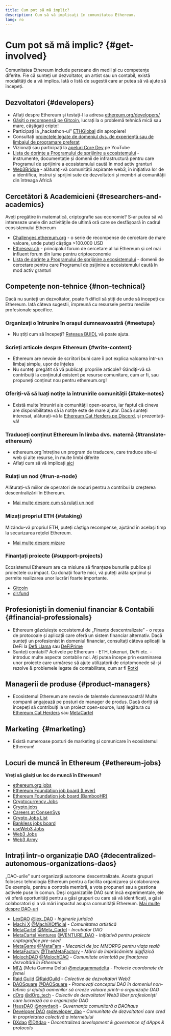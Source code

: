 ```yaml
---
title: Cum pot să mă implic?
description: Cum să vă implicați în comunitatea Ethereum.
lang: ro
---
```


# Cum pot să mă implic? \{#get-involved}

Comunitatea Ethereum include persoane din medii și cu competențe diferite. Fie că sunteți un dezvoltator, un artist sau un contabil, există modalități de a vă implica. Iată o listă de sugestii care ar putea să vă ajute să începeți.

## Dezvoltatori <Emoji text=":computer:" size={1} /> \{#developers}

- Aflați despre Ethereum și testați-l la adresa [ethereum.org/developers/](/developers/)
- [Găsiți o recompensă pe Gitcoin](https://gitcoin.co/), lucrați la o problemă tehnică mică sau mare, câștigați cripto!
- Participați la „hackathon-ul” [ETHGlobal](http://ethglobal.co/) din apropiere!
- Consultați [proiectele legate de domeniul dvs. de experiență sau de limbajul de programare preferat](/developers/docs/programming-languages/)
- Vizionați sau participați la [apeluri Core Dev](https://www.youtube.com/playlist?list=PLaM7G4Llrb7zfMXCZVEXEABT8OSnd4-7w) pe YouTube
- [Lista de dorințe a Programului de sprijinire a ecosistemului](https://esp.ethereum.foundation/wishlist/) - instrumente, documentație și domenii de infrastructură pentru care Programul de sprijinire a ecosistemului caută în mod activ granturi
- [Web3Bridge](https://www.web3bridge.com/) - alăturați-vă comunității aspirante web3, în inițiativa lor de a identifica, instrui și sprijini sute de dezvoltatori și membri ai comunității din întreaga Africă

## Cercetători & Academicieni <Emoji text=":mag:" size={1} /> \{#researchers-and-academics}

Aveți pregătire în matematică, criptografie sau economie? S-ar putea să vă intereseze unele din activitățile de ultimă oră care se desfășoară în cadrul ecosistemului Ethereum

- [Challenges.ethereum.org](https://challenges.ethereum.org/) - o serie de recompense de cercetare de mare valoare, unde puteți câștiga >100.000 USD
- [Ethresear.ch](https://ethresear.ch) - principalul forum de cercetare al lui Ethereum și cel mai influent forum din lume pentru criptoeconomie
- [Lista de dorințe a Programului de sprijinire a ecosistemului](https://esp.ethereum.foundation/wishlist/) - domenii de cercetare pentru care Programul de psijinire a ecosistemului caută în mod activ granturi

## Competențe non-tehnice <Emoji text=":briefcase:" size={1} /> \{#non-technical}

Dacă nu sunteți un dezvoltator, poate fi dificil să știți de unde să începeți cu Ethereum. Iată câteva sugestii, împreună cu resursele pentru mediile profesionale specifice.

### Organizați o întrunire în orașul dumneavoastră \{#meetups}

- Nu știți cum să începeți? [Rețeaua BUIDL](https://consensys.net/developers/buidlnetwork/) vă poate ajuta.

### Scrieți articole despre Ethereum \{#write-content}

- Ethereum are nevoie de scriitori buni care îi pot explica valoarea într-un limbaj simplu, ușor de înțeles
- Nu sunteți pregătit să vă publicați propriile articole? Gândiți-vă să contribuiți la conținutul existent pe resurse comunitare, cum ar fi, sau propuneți conținut nou pentru ethereum.org!

### Oferiți-vă să luați notițe la întrunirile comunității \{#take-notes}

- Există multe întruniri ale comunității open-source, iar faptul că cineva are disponibilitatea să ia notițe este de mare ajutor. Dacă sunteți interesat, alăturați-vă la [Ethereum Cat Herders pe Discord](https://discord.com/invite/Nz6rtfJ8Cu), și prezentați-vă!

### Traduceți conținut Ethereum în limba dvs. maternă \{#translate-ethereum}

- ethereum.org întreține un program de traducere, care traduce site-ul web și alte resurse, în multe limbi diferite
- Aflați cum să vă implicați [aici](/contributing/translation-program)

### Rulați un nod \{#run-a-node}

Alăturați-vă miilor de operatori de noduri pentru a contribui la creșterea descentralizării în Ethereum.

- [Mai multe despre cum să rulați un nod](/developers/docs/nodes-and-clients/run-a-node/)

### Mizați propriul ETH \{#staking}

Mizându-vă propriul ETH, puteți câștiga recompense, ajutând în același timp la securizarea rețelei Ethereum.

- [Mai multe despre mizare](/staking/)

### Finanțați proiecte \{#support-projects}

Ecosistemul Ethereum are ca misiune să finanțeze bunurile publice și proiectele cu impact. Cu donații foarte mici, vă puteți arăta sprijinul și permite realizarea unor lucrări foarte importante.

- [Gitcoin](https://gitcoin.co/fund)
- [clr.fund](https://clr.fund/#/about)

## Profesioniști în domeniul financiar & Contabili <Emoji text=":chart_with_upwards_trend:" size={1} /> \{#financial-professionals}

- Ethereum găzduiește ecosistemul de „Finanțe descentralizate” - o rețea de protocoale și aplicații care oferă un sistem financiar alternativ. Dacă sunteți un profesionist în domeniul financiar, consultați câteva aplicații la DeFi la [Defi Llama](https://defillama.com/) sau [DeFiPrime](https://defiprime.com)
- Sunteți contabil? Activele pe Ethereum - ETH, tokenuri, DeFi etc. - introduc multe aspecte contabile noi. Ați putea începe prin examinarea unor proiecte care urmăresc să ajute utilizatorii de criptomonede să-și rezolve & problemele legate de contabilitate, cum ar fi [Rotki](https://rotki.com/)

## Managerii de produse <Emoji text=":fountain_pen:" size={1} /> \{#product-managers}

- Ecosistemul Ethereum are nevoie de talentele dumneavoastră! Multe companii angajează pe posturi de manager de produs. Dacă doriți să începeți să contribuiți la un proiect open-source, luați legătura cu [Ethereum Cat Herders](https://discord.com/invite/Nz6rtfJ8Cu) sau [MetaCartel](https://www.metacartel.org/)

## Marketing <Emoji text=":megaphone:" size={1} />‍ \{#marketing}

- Există numeroase posturi de marketing și comunicare în ecosistemul Ethereum!

## Locuri de muncă în Ethereum \{#ethereum-jobs}

**Vreți să găsiți un loc de muncă în Ethereum?**

- [ethereum.org jobs](/about/#open-jobs)
- [Ethereum Foundation job board (Lever)](https://jobs.lever.co/ethereumfoundation)
- [Ethereum Foundation job board (BambooHR)](https://ethereum.bamboohr.com/jobs/)
- [Cryptocurrency Jobs](https://cryptocurrencyjobs.co/ethereum/)
- [Crypto.jobs](https://crypto.jobs/)
- [Careers at ConsenSys](https://consensys.net/careers/)
- [Crypto Jobs List](https://cryptojobslist.com/ethereum-jobs)
- [Bankless jobs board](https://pallet.xyz/list/bankless/jobs)
- [useWeb3 Jobs](https://www.useweb3.xyz/jobs)
- [Web3 Jobs](https://web3.career)
- [Web3 Army](https://web3army.xyz/)

## Intrați într-o organizație DAO \{#decentralized-autonomous-organizations-daos}

„DAO-urile” sunt organizații autonome descentralizate. Aceste grupuri folosesc tehnologia Ethereum pentru a facilita organizarea și colaborarea. De exemplu, pentru a controla membrii, a vota propuneri sau a gestiona activele puse în comun. Deși organizațiile DAO sunt încă experimentale, ele vă oferă oportunități pentru a găsi grupuri cu care să vă identificați, a găsi colaboratori și a vă mări impactul asupra comunității Ethereum. [Mai multe despre DAO-uri](/dao/)

- [LexDAO](https://lexdao.coop) [@lex_DAO](https://twitter.com/lex_DAO) - _Inginerie juridică_
- [Machi X](https://machix.com) [@MachiXOfficial](https://twitter.com/MachiXOfficial) - _Comunitatea artistică_
- [MetaCartel](https://metacartel.org) [@Meta_Cartel](https://twitter.com/Meta_Cartel) - _Incubator DAO_
- [MetaCartel Ventures](https://metacartel.xyz) [@VENTURE_DAO](https://twitter.com/VENTURE_DAO) - _Inițiativă pentru proiecte criptografice pre-seed_
- [MetaGame](https://metagame.wtf) [@MetaFam](https://twitter.com/MetaFam) - _Mecanici de joc MMORPG pentru viața reală_
- [MetaFactory](https://metafactory.ai) [@TheMetaFactory](https://twitter.com/TheMetaFactory) - _Mărci de îmbrăcăminte digifizică_
- [MolochDAO](https://molochdao.com) [@MolochDAO](https://twitter.com/MolochDAO) - _Comunitate orientată pe finanțarea dezvoltării în Ethereum_
- [ΜΓΔ](https://metagammadelta.com/) (Meta Gamma Delta) [@metagammadelta](https://twitter.com/metagammadelta) - _Proiecte coordonate de femei_
- [Raid Guild](https://raidguild.org) [@RaidGuild](https://twitter.com/RaidGuild) - _Colective de dezvoltatori Web3_
- [DAOSquare](https://www.daosquare.io) [@DAOSquare](https://twitter.com/DAOSquare) - _Promovați conceptul DAO în domeniul non-tehnic și ajutați oamenilor să creeze valoare printr-o organizație DAO_
- [dOrg](https://dOrg.tech) [@dOrg_tech](https://twitter.com/dOrg_tech) - _Colectiv de dezvoltatori Web3 liber profesioniști care lucrează ca o organizație DAO_
- [HausDAO](https://daohaus.club) [@nowdaoit](https://twitter.com/nowdaoit) - _Guvernanța comunitară a DAOhaus_
- [Developer DAO](https://www.developerdao.com/) [@developer_dao](https://twitter.com/developer_dao) - _Comunitate de dezvoltatori care cred în proprietatea colectivă a internetului_
- [DXdao](https://DXdao.eth.link/) [@DXdao](https://twitter.com/DXdao_) - _Decentralized development & governance of dApps & protocols_
